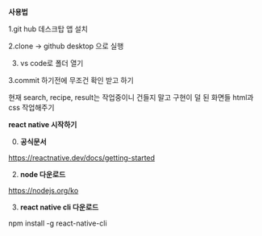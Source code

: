 **사용법**

1.git hub 데스크탑 앱 설치

2.clone -> github desktop 으로 실행

3. vs code로 폴더 열기

3.commit 하기전에 무조건 확인 받고 하기


현재 search, recipe, result는 작업중이니 건들지 말고 구현이 덜 된 화면들 html과 css 작업해주기


**react native 시작하기**

0. **공식문서**

https://reactnative.dev/docs/getting-started


2. **node 다운로드**

https://nodejs.org/ko

3. **react native cli 다운로드**

npm install -g react-native-cli
